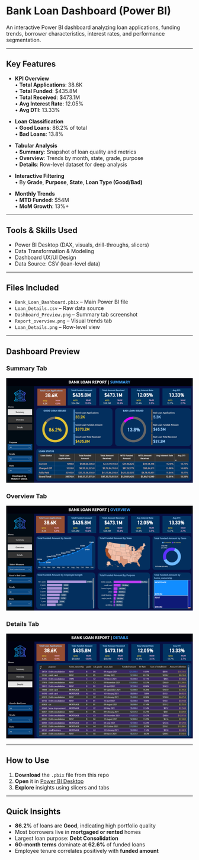 #  Bank Loan Dashboard (Power BI)

An interactive Power BI dashboard analyzing loan applications, funding trends, borrower characteristics, interest rates, and performance segmentation.

---

## Key Features

- **KPI Overview**  
  • **Total Applications**: 38.6K  
  • **Total Funded**: $435.8M  
  • **Total Received**: $473.1M  
  • **Avg Interest Rate**: 12.05%  
  • **Avg DTI**: 13.33%

- **Loan Classification**  
  • **Good Loans**: 86.2% of total  
  • **Bad Loans**: 13.8%  

- **Tabular Analysis**  
  • **Summary**: Snapshot of loan quality and metrics  
  • **Overview**: Trends by month, state, grade, purpose  
  • **Details**: Row-level dataset for deep analysis

- **Interactive Filtering**  
  • By **Grade**, **Purpose**, **State**, **Loan Type (Good/Bad)**

- **Monthly Trends**  
  • **MTD Funded**: $54M  
  • **MoM Growth**: 13%+  

---

##  Tools & Skills Used

- Power BI Desktop (DAX, visuals, drill-throughs, slicers)
- Data Transformation & Modeling
- Dashboard UX/UI Design
- Data Source: CSV (loan-level data)

---

##  Files Included

- `Bank_Loan_Dashboard.pbix` – Main Power BI file  
- `Loan_Details.csv` – Raw data source  
- `Dashboard_Preview.png` – Summary tab screenshot  
- `Report_overview.png` – Visual trends tab  
- `Loan_Details.png` – Row-level view  

---

##  Dashboard Preview

###  Summary Tab
![Summary View](./Dashboard_Preview.png)

###  Overview Tab
![Overview View](./Report_overview.png)

###  Details Tab
![Details View](./Loan_Details.png)

---

##  How to Use

1. **Download** the `.pbix` file from this repo  
2. **Open** it in [Power BI Desktop](https://powerbi.microsoft.com/)  
3. **Explore** insights using slicers and tabs  

---

##  Quick Insights

- **86.2%** of loans are **Good**, indicating high portfolio quality  
- Most borrowers live in **mortgaged or rented** homes  
- Largest loan purpose: **Debt Consolidation**  
- **60-month terms** dominate at **62.6%** of funded loans  
- Employee tenure correlates positively with **funded amount**

